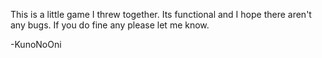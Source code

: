 This is a little game I threw together. Its functional and I hope there aren't any bugs. If you do fine any please let me know.

-KunoNoOni
